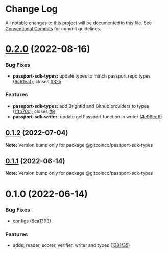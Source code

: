 # Change Log

All notable changes to this project will be documented in this file.
See [Conventional Commits](https://conventionalcommits.org) for commit guidelines.

# [0.2.0](https://github.com/gitcoinco/passport-sdk/compare/@gitcoinco/passport-sdk-types@0.1.2...@gitcoinco/passport-sdk-types@0.2.0) (2022-08-16)


### Bug Fixes

* **passport-sdk-types:** update types to match passport repo types ([6c61eaf](https://github.com/gitcoinco/passport-sdk/commit/6c61eaf1d3ba1cbf252512e420b039d059462c35)), closes [#325](https://github.com/gitcoinco/passport-sdk/issues/325)


### Features

* **passport-sdk-types:** add Brightid and Github providers to types ([1ffb70c](https://github.com/gitcoinco/passport-sdk/commit/1ffb70ce97f3bbf07c9bbbc1c22322b8b066ac9d)), closes [#9](https://github.com/gitcoinco/passport-sdk/issues/9)
* **passport-sdk-writer:** update getPassport function in writer ([4e96ed6](https://github.com/gitcoinco/passport-sdk/commit/4e96ed6e57fd10778cbfcbb9ca03b43902d9653a))





## [0.1.2](https://github.com/gitcoinco/passport-sdk/compare/@gitcoinco/passport-sdk-types@0.1.1...@gitcoinco/passport-sdk-types@0.1.2) (2022-07-04)

**Note:** Version bump only for package @gitcoinco/passport-sdk-types





## [0.1.1](https://github.com/gitcoinco/passport-sdk/compare/@gitcoinco/passport-sdk-types@0.1.0...@gitcoinco/passport-sdk-types@0.1.1) (2022-06-14)

**Note:** Version bump only for package @gitcoinco/passport-sdk-types





# 0.1.0 (2022-06-14)


### Bug Fixes

* configs ([8ca1393](https://github.com/gitcoinco/passport-sdk/commit/8ca13939a384fab17945d1ae84bb66a45d7b9cd7))


### Features

* adds; reader, scorer, verifier, writer and types ([1381f35](https://github.com/gitcoinco/passport-sdk/commit/1381f356081e64598de8bbc426b95658665d9871))
